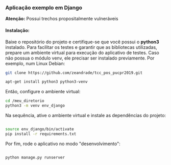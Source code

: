 ### Aplicação exemplo em Django 

**Atenção:** Possui trechos propositalmente vulneráveis 

#### Instalação:

Baixe o repositório do projeto e certifique-se que você possui o **python3** instalado. Para facilitar os testes e garantir que as bibliotecas utilizadas, prepare um ambiente virtual para execução do aplicativo de testes. 
Caso não possua o módulo venv, ele precisar ser instalado previamente. Por exemplo, num Linux Debian:

```bash
git clone https://github.com/zeandrade/tcc_pos_pucpr2019.git
```

```bash
apt-get install python3 python3-venv
```
Então, configure o ambiente virtual:

```bash
cd /meu_diretorio
python3 -m venv env_django
```
Na sequência, ative o ambiente virtual e instale as dependências do projeto:

```bash

source env_django/bin/activate
pip install -r requirements.txt
```
Por fim, rode o aplicativo no modo "desenvolvimento":

```bash

python manage.py runserver
```

